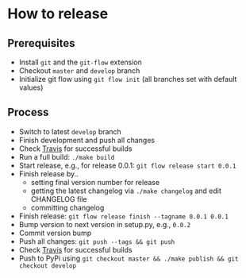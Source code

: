 # How to release

## Prerequisites

- Install `git` and the `git-flow` extension
- Checkout `master` and `develop` branch
- Initialize git flow using `git flow init` (all branches set with default values)

## Process

- Switch to latest `develop` branch
- Finish development and push all changes
- Check [Travis](https://travis-ci.org/BastiTee/pype/branches) for successful builds
- Run a full build: `./make build`
- Start release, e.g., for release 0.0.1: `git flow release start 0.0.1`
- Finish release by..
  - setting final version number for release
  - getting the latest changelog via `./make changelog` and edit CHANGELOG file
  - committing changelog
- Finish release: `git flow release finish --tagname 0.0.1 0.0.1`
- Bump version to next version in setup.py, e.g., `0.0.2`
- Commit version bump
- Push all changes: `git push --tags && git push`
- Check [Travis](https://travis-ci.org/BastiTee/pype/branches) for successful builds
- Push to PyPi using `git checkout master && ./make publish && git checkout develop`

